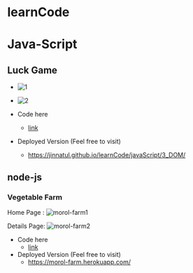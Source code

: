 # learnCode

# Java-Script
## Luck Game
  - ![1](https://user-images.githubusercontent.com/31995155/83974703-14662c80-a911-11ea-8124-87b4a5a42df4.png)
  - ![2](https://user-images.githubusercontent.com/31995155/83974557-fd730a80-a90f-11ea-9df7-c31f7c8f595c.png)

- Code here
  - [link](https://github.com/jinnatul/learnCode/tree/master/javaScript/3_DOM)
- Deployed Version (Feel free to visit)  
  - https://jinnatul.github.io/learnCode/javaScript/3_DOM/
  
## node-js
### Vegetable Farm

Home Page :
![morol-farm1](https://user-images.githubusercontent.com/31995155/83218440-bce8f380-a18f-11ea-8aef-8b0493a12d0f.png)

Details Page:
![morol-farm2](https://user-images.githubusercontent.com/31995155/83218448-be1a2080-a18f-11ea-8580-715a6ba7c59f.png)

- Code here
  - [link](https://github.com/jinnatul/learnCode/tree/master/nodeJs/1_vegetableFarm)
- Deployed Version (Feel free to visit)  
  - https://morol-farm.herokuapp.com/
